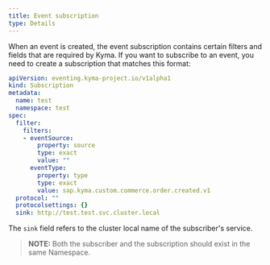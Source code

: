 ```yaml
---
title: Event subscription
type: Details
---
```


When an event is created, the event subscription contains certain filters and fields that are required by Kyma. If you want to subscribe to an event, you need to create a subscription that matches this format:

```yaml
apiVersion: eventing.kyma-project.io/v1alpha1
kind: Subscription
metadata:
  name: test
  namespace: test
spec:
  filter:
    filters:
    - eventSource:
        property: source
        type: exact
        value: ""
      eventType:
        property: type
        type: exact
        value: sap.kyma.custom.commerce.order.created.v1
  protocol: ""
  protocolsettings: {}
  sink: http://test.test.svc.cluster.local
```

The `sink` field refers to the cluster local name of the subscriber's service.

> **NOTE:** Both the subscriber and the subscription should exist in the same Namespace.

